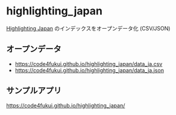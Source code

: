 # highlighting_japan

[Highlighting Japan](https://www.gov-online.go.jp/eng/publicity/book/hlj/index.html) のインデックスをオープンデータ化 (CSV/JSON)

## オープンデータ

- https://code4fukui.github.io/highlighting_japan/data_ja.csv
- https://code4fukui.github.io/highlighting_japan/data_ja.json


## サンプルアプリ

https://code4fukui.github.io/highlighting_japan/
